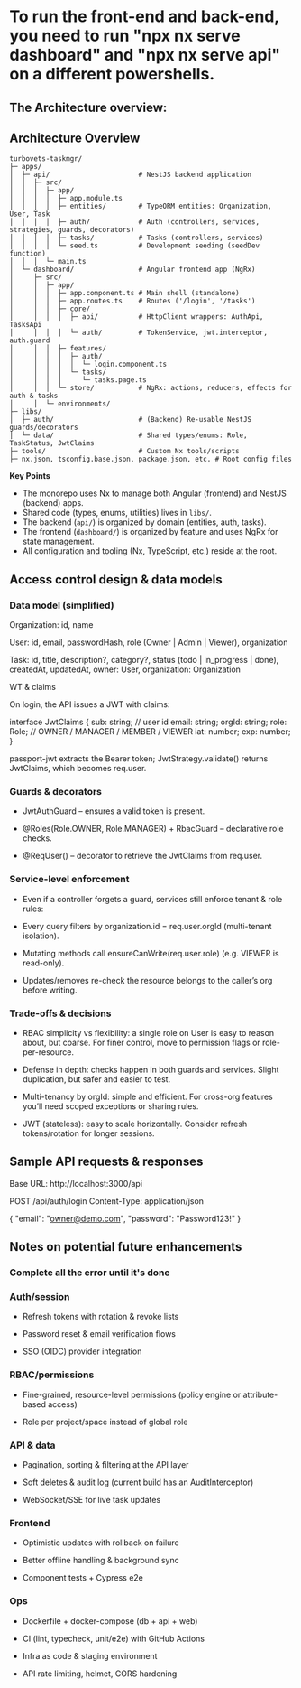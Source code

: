 # To run the front-end and back-end, you need to run "npx nx serve dashboard" and "npx nx serve api" on a different powershells.

## The Architecture overview:

## Architecture Overview

```
turbovets-taskmgr/
├─ apps/
│  ├─ api/                      # NestJS backend application
│  │  ├─ src/
│  │  │  ├─ app/
│  │  │  │  ├─ app.module.ts
│  │  │  │  ├─ entities/        # TypeORM entities: Organization, User, Task
│  │  │  │  ├─ auth/            # Auth (controllers, services, strategies, guards, decorators)
│  │  │  │  ├─ tasks/           # Tasks (controllers, services)
│  │  │  │  └─ seed.ts          # Development seeding (seedDev function)
│  │  │  └─ main.ts
│  └─ dashboard/                # Angular frontend app (NgRx)
│     ├─ src/
│     │  ├─ app/
│     │  │  ├─ app.component.ts # Main shell (standalone)
│     │  │  ├─ app.routes.ts    # Routes ('/login', '/tasks')
│     │  │  ├─ core/
│     │  │  │  ├─ api/          # HttpClient wrappers: AuthApi, TasksApi
│     │  │  │  └─ auth/         # TokenService, jwt.interceptor, auth.guard
│     │  │  ├─ features/
│     │  │  │  ├─ auth/
│     │  │  │  │  └─ login.component.ts
│     │  │  │  └─ tasks/
│     │  │  │     └─ tasks.page.ts
│     │  │  └─ store/           # NgRx: actions, reducers, effects for auth & tasks
│     │  └─ environments/
├─ libs/
│  ├─ auth/                     # (Backend) Re-usable NestJS guards/decorators
│  └─ data/                     # Shared types/enums: Role, TaskStatus, JwtClaims
├─ tools/                       # Custom Nx tools/scripts
├─ nx.json, tsconfig.base.json, package.json, etc. # Root config files
```

**Key Points**
- The monorepo uses Nx to manage both Angular (frontend) and NestJS (backend) apps.
- Shared code (types, enums, utilities) lives in `libs/`.
- The backend (`api/`) is organized by domain (entities, auth, tasks).
- The frontend (`dashboard/`) is organized by feature and uses NgRx for state management.
- All configuration and tooling (Nx, TypeScript, etc.) reside at the root.



## Access control design & data models

### Data model (simplified)

Organization: id, name

User: id, email, passwordHash, role (Owner | Admin | Viewer), organization

Task: id, title, description?, category?, status (todo | in_progress | done),
createdAt, updatedAt, owner: User, organization: Organization

WT & claims

On login, the API issues a JWT with claims:

interface JwtClaims {
  sub: string;       // user id
  email: string;
  orgId: string;
  role: Role;        // OWNER / MANAGER / MEMBER / VIEWER
  iat: number; exp: number;
}


passport-jwt extracts the Bearer token; JwtStrategy.validate() returns JwtClaims,
which becomes req.user.

### Guards & decorators

-  JwtAuthGuard – ensures a valid token is present.

-  @Roles(Role.OWNER, Role.MANAGER) + RbacGuard – declarative role checks.

-  @ReqUser() – decorator to retrieve the JwtClaims from req.user.

### Service-level enforcement

-  Even if a controller forgets a guard, services still enforce tenant & role rules:

-  Every query filters by organization.id = req.user.orgId (multi-tenant isolation).

-  Mutating methods call ensureCanWrite(req.user.role) (e.g. VIEWER is read-only).

-  Updates/removes re-check the resource belongs to the caller’s org before writing.

### Trade-offs & decisions

-  RBAC simplicity vs flexibility: a single role on User is easy to reason about,
but coarse. For finer control, move to permission flags or role-per-resource.

-  Defense in depth: checks happen in both guards and services. Slight duplication,
but safer and easier to test.

-  Multi-tenancy by orgId: simple and efficient. For cross-org features you’ll need
scoped exceptions or sharing rules.

-  JWT (stateless): easy to scale horizontally. Consider refresh tokens/rotation for
longer sessions.



## Sample API requests & responses

Base URL: http://localhost:3000/api

POST /api/auth/login
Content-Type: application/json

{
  "email": "owner@demo.com",
  "password": "Password123!"
}



## Notes on potential future enhancements

### Complete all the error until it's done

### Auth/session

- Refresh tokens with rotation & revoke lists

- Password reset & email verification flows

- SSO (OIDC) provider integration

### RBAC/permissions

- Fine-grained, resource-level permissions (policy engine or attribute-based access)

- Role per project/space instead of global role

### API & data

- Pagination, sorting & filtering at the API layer

- Soft deletes & audit log (current build has an AuditInterceptor)

- WebSocket/SSE for live task updates

### Frontend

- Optimistic updates with rollback on failure

- Better offline handling & background sync

- Component tests + Cypress e2e

### Ops

- Dockerfile + docker-compose (db + api + web)

- CI (lint, typecheck, unit/e2e) with GitHub Actions

- Infra as code & staging environment

- API rate limiting, helmet, CORS hardening
